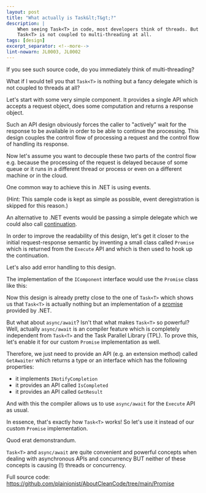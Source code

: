 ```yaml
---
layout: post
title: "What actually is Task&lt;T&gt;?"
description: |
    When seeing Task<T> in code, most developers think of threads. But that is actually not quite correct.
    Task<T> is not coupled to multi-threading at all.
tags: [design]
excerpt_separator: <!--more-->
lint-nowarn: JL0003, JL0002
---
```


If you see such source code, do you immediately think of multi-threading?

<script src="https://gist.github.com/plainionist/86ab9cbd537231998377be8c4e447df7.js?file=Intro.cs"></script>

What if I would tell you that ```Task<T>``` is nothing but a fancy delegate which is not coupled 
to threads at all?

<!--more-->

Let's start with some very simple component. It provides a single API which accepts a request object,
does some computation and returns a response object.

<script src="https://gist.github.com/plainionist/86ab9cbd537231998377be8c4e447df7.js?file=Step1.cs"></script>

Such an API design obviously forces the caller to "actively" wait for the response to be available
in order to be able to continue the processing. This design couples the control flow of processing a request and
the control flow of handling its response.

Now let's assume you want to decouple these two parts of the control flow e.g. because the processing of the request
is delayed because of some queue or it runs in a different thread or process or even on a different machine or in the cloud.

One common way to achieve this in .NET is using events.

<script src="https://gist.github.com/plainionist/86ab9cbd537231998377be8c4e447df7.js?file=Step2.cs"></script>

(Hint: This sample code is kept as simple as possible, event deregistration is skipped for this reason.)

An alternative to .NET events would be passing a simple delegate which we could also call 
[continuation](https://en.wikipedia.org/wiki/Continuation).

<script src="https://gist.github.com/plainionist/86ab9cbd537231998377be8c4e447df7.js?file=Step3.cs"></script>

In order to improve the readability of this design, let's get it closer to the initial request-response
semantic by inventing a small class called ```Promise``` which is returned from the ```Execute``` API 
and which is then used to hook up the continuation.

<script src="https://gist.github.com/plainionist/86ab9cbd537231998377be8c4e447df7.js?file=Step4.cs"></script>

Let's also add error handling to this design.

<script src="https://gist.github.com/plainionist/86ab9cbd537231998377be8c4e447df7.js?file=Step5.cs"></script>

The implementation of the ```IComponent``` interface would use the ```Promise``` class like this:

<script src="https://gist.github.com/plainionist/86ab9cbd537231998377be8c4e447df7.js?file=Step5-Component.cs"></script>

Now this design is already pretty close to the one of ```Task<T>``` which shows us that ```Task<T>``` is actually
nothing but an implementation of a [promise](https://en.wikipedia.org/wiki/Futures_and_promises) provided by .NET.

But what about ```async/await```? Isn't that what makes ```Task<T>``` so powerful?
Well, actually ```async/await``` is an compiler feature which is completely independent from ```Task<T>``` and 
the Task Parallel Library (TPL). To prove this, let's enable it for our custom ```Promise``` implementation as well.

<script src="https://gist.github.com/plainionist/86ab9cbd537231998377be8c4e447df7.js?file=Step6.cs"></script>

Therefore, we just need to provide an API (e.g. an extension method) called ```GetAwaiter``` which returns a type
or an interface which has the following properties:

- it implements ```INotifyCompletion```
- it provides an API called ```IsCompleted```
- it provides an API called ```GetResult```

And with this the compiler allows us to use ```async/await``` for the ```Execute``` API as usual.

<script src="https://gist.github.com/plainionist/86ab9cbd537231998377be8c4e447df7.js?file=Step6-Client.cs"></script>

In essence, that's exactly how ```Task<T>``` works!
So let's use it instead of our custom ```Promise``` implementation.

<script src="https://gist.github.com/plainionist/86ab9cbd537231998377be8c4e447df7.js?file=Step7.cs"></script>

Quod erat demonstrandum.

```Task<T>``` and ```async/await``` are quite convenient and powerful concepts when dealing with asynchronous APIs
and concurrency BUT neither of these concepts is causing (!) threads or concurrency.

Full source code: https://github.com/plainionist/AboutCleanCode/tree/main/Promise

